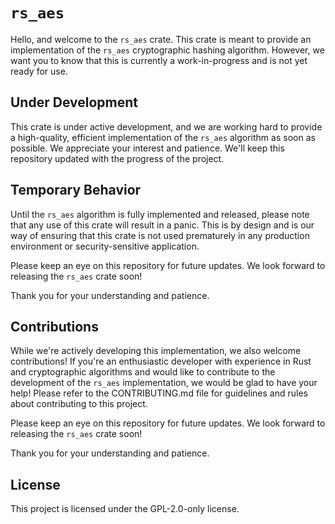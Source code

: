 # `rs_aes`
Hello, and welcome to the `rs_aes` crate. This crate is meant to provide an implementation of the `rs_aes` cryptographic hashing algorithm. However, we want you to know that this is currently a work-in-progress and is not yet ready for use.

## Under Development
This crate is under active development, and we are working hard to provide a high-quality, efficient implementation of the `rs_aes` algorithm as soon as possible. We appreciate your interest and patience. We'll keep this repository updated with the progress of the project.

## Temporary Behavior
Until the `rs_aes` algorithm is fully implemented and released, please note that any use of this crate will result in a panic. This is by design and is our way of ensuring that this crate is not used prematurely in any production environment or security-sensitive application.

Please keep an eye on this repository for future updates. We look forward to releasing the `rs_aes` crate soon!

Thank you for your understanding and patience.

## Contributions
While we're actively developing this implementation, we also welcome contributions! If you're an enthusiastic developer with experience in Rust and cryptographic algorithms and would like to contribute to the development of the `rs_aes` implementation, we would be glad to have your help! Please refer to the CONTRIBUTING.md file for guidelines and rules about contributing to this project.

Please keep an eye on this repository for future updates. We look forward to releasing the `rs_aes` crate soon!

Thank you for your understanding and patience.

## License
This project is licensed under the GPL-2.0-only license.
